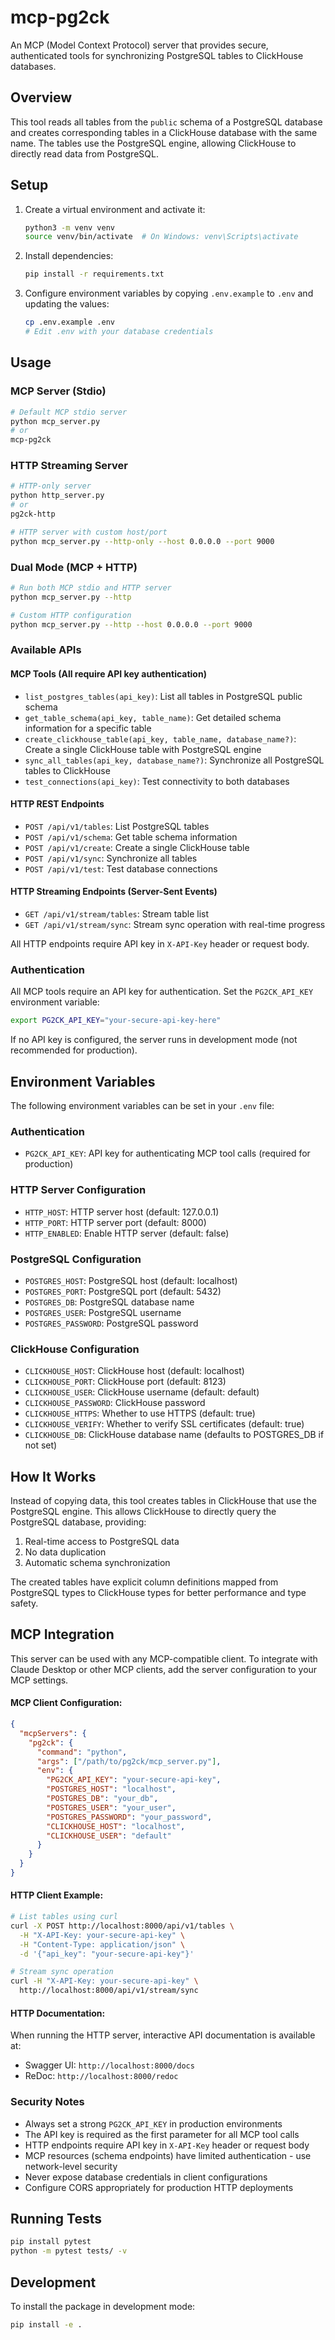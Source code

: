 # mcp-pg2ck

An MCP (Model Context Protocol) server that provides secure, authenticated tools for synchronizing PostgreSQL tables to ClickHouse databases.

## Overview

This tool reads all tables from the `public` schema of a PostgreSQL database and creates corresponding tables in a ClickHouse database with the same name. The tables use the PostgreSQL engine, allowing ClickHouse to directly read data from PostgreSQL.

## Setup

1. Create a virtual environment and activate it:
   ```bash
   python3 -m venv venv
   source venv/bin/activate  # On Windows: venv\Scripts\activate
   ```

2. Install dependencies:
   ```bash
   pip install -r requirements.txt
   ```

3. Configure environment variables by copying `.env.example` to `.env` and updating the values:
   ```bash
   cp .env.example .env
   # Edit .env with your database credentials
   ```

## Usage

### MCP Server (Stdio)
```bash
# Default MCP stdio server
python mcp_server.py
# or
mcp-pg2ck
```

### HTTP Streaming Server
```bash
# HTTP-only server
python http_server.py
# or
pg2ck-http

# HTTP server with custom host/port
python mcp_server.py --http-only --host 0.0.0.0 --port 9000
```

### Dual Mode (MCP + HTTP)
```bash
# Run both MCP stdio and HTTP server
python mcp_server.py --http

# Custom HTTP configuration
python mcp_server.py --http --host 0.0.0.0 --port 9000
```

### Available APIs

#### MCP Tools (All require API key authentication)
- `list_postgres_tables(api_key)`: List all tables in PostgreSQL public schema
- `get_table_schema(api_key, table_name)`: Get detailed schema information for a specific table
- `create_clickhouse_table(api_key, table_name, database_name?)`: Create a single ClickHouse table with PostgreSQL engine
- `sync_all_tables(api_key, database_name?)`: Synchronize all PostgreSQL tables to ClickHouse
- `test_connections(api_key)`: Test connectivity to both databases

#### HTTP REST Endpoints
- `POST /api/v1/tables`: List PostgreSQL tables
- `POST /api/v1/schema`: Get table schema information  
- `POST /api/v1/create`: Create a single ClickHouse table
- `POST /api/v1/sync`: Synchronize all tables
- `POST /api/v1/test`: Test database connections

#### HTTP Streaming Endpoints (Server-Sent Events)
- `GET /api/v1/stream/tables`: Stream table list
- `GET /api/v1/stream/sync`: Stream sync operation with real-time progress

All HTTP endpoints require API key in `X-API-Key` header or request body.

### Authentication

All MCP tools require an API key for authentication. Set the `PG2CK_API_KEY` environment variable:

```bash
export PG2CK_API_KEY="your-secure-api-key-here"
```

If no API key is configured, the server runs in development mode (not recommended for production).

## Environment Variables

The following environment variables can be set in your `.env` file:

### Authentication
- `PG2CK_API_KEY`: API key for authenticating MCP tool calls (required for production)

### HTTP Server Configuration
- `HTTP_HOST`: HTTP server host (default: 127.0.0.1)
- `HTTP_PORT`: HTTP server port (default: 8000)  
- `HTTP_ENABLED`: Enable HTTP server (default: false)

### PostgreSQL Configuration
- `POSTGRES_HOST`: PostgreSQL host (default: localhost)
- `POSTGRES_PORT`: PostgreSQL port (default: 5432)
- `POSTGRES_DB`: PostgreSQL database name
- `POSTGRES_USER`: PostgreSQL username
- `POSTGRES_PASSWORD`: PostgreSQL password

### ClickHouse Configuration
- `CLICKHOUSE_HOST`: ClickHouse host (default: localhost)
- `CLICKHOUSE_PORT`: ClickHouse port (default: 8123)
- `CLICKHOUSE_USER`: ClickHouse username (default: default)
- `CLICKHOUSE_PASSWORD`: ClickHouse password
- `CLICKHOUSE_HTTPS`: Whether to use HTTPS (default: true)
- `CLICKHOUSE_VERIFY`: Whether to verify SSL certificates (default: true)
- `CLICKHOUSE_DB`: ClickHouse database name (defaults to POSTGRES_DB if not set)

## How It Works

Instead of copying data, this tool creates tables in ClickHouse that use the PostgreSQL engine. This allows ClickHouse to directly query the PostgreSQL database, providing:

1. Real-time access to PostgreSQL data
2. No data duplication
3. Automatic schema synchronization

The created tables have explicit column definitions mapped from PostgreSQL types to ClickHouse types for better performance and type safety.

## MCP Integration

This server can be used with any MCP-compatible client. To integrate with Claude Desktop or other MCP clients, add the server configuration to your MCP settings.

#### MCP Client Configuration:
```json
{
  "mcpServers": {
    "pg2ck": {
      "command": "python",
      "args": ["/path/to/pg2ck/mcp_server.py"],
      "env": {
        "PG2CK_API_KEY": "your-secure-api-key",
        "POSTGRES_HOST": "localhost",
        "POSTGRES_DB": "your_db",
        "POSTGRES_USER": "your_user",
        "POSTGRES_PASSWORD": "your_password",
        "CLICKHOUSE_HOST": "localhost",
        "CLICKHOUSE_USER": "default"
      }
    }
  }
}
```

#### HTTP Client Example:
```bash
# List tables using curl
curl -X POST http://localhost:8000/api/v1/tables \
  -H "X-API-Key: your-secure-api-key" \
  -H "Content-Type: application/json" \
  -d '{"api_key": "your-secure-api-key"}'

# Stream sync operation
curl -H "X-API-Key: your-secure-api-key" \
  http://localhost:8000/api/v1/stream/sync
```

#### HTTP Documentation:
When running the HTTP server, interactive API documentation is available at:
- Swagger UI: `http://localhost:8000/docs`
- ReDoc: `http://localhost:8000/redoc`

### Security Notes

- Always set a strong `PG2CK_API_KEY` in production environments
- The API key is required as the first parameter for all MCP tool calls
- HTTP endpoints require API key in `X-API-Key` header or request body
- MCP resources (schema endpoints) have limited authentication - use network-level security
- Never expose database credentials in client configurations
- Configure CORS appropriately for production HTTP deployments

## Running Tests

```bash
pip install pytest
python -m pytest tests/ -v
```

## Development

To install the package in development mode:

```bash
pip install -e .
```